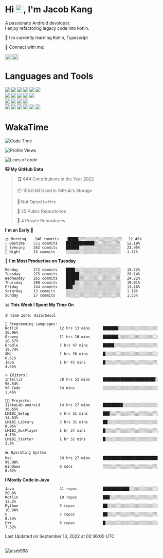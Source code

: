 # Hi <img src="https://media.giphy.com/media/hvRJCLFzcasrR4ia7z/giphy.gif" width="25px">, I'm Jacob Kang
A passionate Android developer.
</br>
I enjoy refactoring legacy code into kotlin.

🌱 I’m currently learning Kotlin, Typescript

🤝 Connect with me:

<a href="https://www.linkedin.com/in/minkyu-kang-b7477b1b2/"><img align="left" src="https://raw.githubusercontent.com/yushi1007/yushi1007/main/images/linkedin.svg" alt="Minkyu Kang | LinkedIn" width="21px"/></a>
<a href="https://www.instagram.com/_jacob_kang/"><img align="left" src="https://raw.githubusercontent.com/yushi1007/yushi1007/main/images/instagram.svg" alt="Jacob Kang | Instagram" width="21px"/></a>

</br>

# Languages and Tools

<div align="left">
<img src="https://img.shields.io/badge/java-007396?logo=java&logoColor=white"/>
<img src="https://img.shields.io/badge/kotlin-7F52FF?logo=kotlin&logoColor=white"/>
<img src="https://img.shields.io/badge/python-3776AB?logo=python&logoColor=white"/>
<img src="https://img.shields.io/badge/bash shell-4EAA25?logo=gnubash&logoColor=white"/>
<img src="https://img.shields.io/badge/c-A8B9CC?logo=c&logoColor=white"/>
<img src="https://img.shields.io/badge/c++-00599C?logo=c%2b%2b&logoColor=white"/>
</div>
<div align="left">
<img src="https://img.shields.io/badge/git-F05032?logo=git&logoColor=white"/>
<img src="https://img.shields.io/badge/github-181717?logo=github&logoColor=white"/>
<img src="https://img.shields.io/badge/mysql-4479A1?logo=mysql&logoColor=white"/>
<img src="https://img.shields.io/badge/sqlite-003B57?logo=sqlite&logoColor=white"/>
<img src="https://img.shields.io/badge/amazon AWS-232F3E?logo=amazonaws&logoColor=white"/>
</div>
<div align="left">
<img src="https://img.shields.io/badge/android-3DDC84?logo=android&logoColor=white"/>
<img src="https://img.shields.io/badge/linux-FCC624?logo=linux&logoColor=white"/>
<img src="https://img.shields.io/badge/flask-000000?logo=flask&logoColor=white"/>
<img src="https://img.shields.io/badge/arduino-00979D?logo=arduino&logoColor=white"/>
</div>
<div align="left">
<img src="https://img.shields.io/badge/slack-4A154B?logo=slack&logoColor=white"/>
<img src="https://img.shields.io/badge/notion-000000?logo=notion&logoColor=white"/>
<img src="https://img.shields.io/badge/jira-0052CC?logo=jira&logoColor=white"/>
<img src="https://img.shields.io/badge/postman-FF6C37?logo=postman&logoColor=white"/>
<img src="https://img.shields.io/badge/intellij-000000?logo=intellijidea&logoColor=white"/>
<img src="https://img.shields.io/badge/pycharm-000000?logo=pycharm&logoColor=white"/>
</div>

# WakaTime

<!--START_SECTION:waka-->
![Code Time](http://img.shields.io/badge/Code%20Time-1%2C189%20hrs%2019%20mins-blue)

![Profile Views](http://img.shields.io/badge/Profile%20Views-1-blue)

![Lines of code](https://img.shields.io/badge/From%20Hello%20World%20I%27ve%20Written--363%20Thousand%20lines%20of%20code-blue)

**🐱 My GitHub Data** 

> 🏆 644 Contributions in the Year 2022
 > 
> 📦 105.0 kB Used in GitHub's Storage 
 > 
> 🚫 Not Opted to Hire
 > 
> 📜 25 Public Repositories 
 > 
> 🔑 4 Private Repositories  
 > 
**I'm an Early 🐤** 

```text
🌞 Morning    246 commits    █████░░░░░░░░░░░░░░░░░░░░   22.49% 
🌆 Daytime    571 commits    █████████████░░░░░░░░░░░░   52.19% 
🌃 Evening    262 commits    ██████░░░░░░░░░░░░░░░░░░░   23.95% 
🌙 Night      15 commits     ░░░░░░░░░░░░░░░░░░░░░░░░░   1.37%

```
📅 **I'm Most Productive on Tuesday** 

```text
Monday       172 commits    ████░░░░░░░░░░░░░░░░░░░░░   15.72% 
Tuesday      275 commits    ██████░░░░░░░░░░░░░░░░░░░   25.14% 
Wednesday    265 commits    ██████░░░░░░░░░░░░░░░░░░░   24.22% 
Thursday     208 commits    ████░░░░░░░░░░░░░░░░░░░░░   19.01% 
Friday       144 commits    ███░░░░░░░░░░░░░░░░░░░░░░   13.16% 
Saturday     13 commits     ░░░░░░░░░░░░░░░░░░░░░░░░░   1.19% 
Sunday       17 commits     ░░░░░░░░░░░░░░░░░░░░░░░░░   1.55%

```


📊 **This Week I Spent My Time On** 

```text
⌚︎ Time Zone: Asia/Seoul

💬 Programming Languages: 
Kotlin                   12 hrs 13 mins      ███████░░░░░░░░░░░░░░░░░░   30.96% 
Groovy                   11 hrs 16 mins      ███████░░░░░░░░░░░░░░░░░░   28.57% 
Gradle                   7 hrs 47 mins       █████░░░░░░░░░░░░░░░░░░░░   19.74% 
XML                      2 hrs 36 mins       █░░░░░░░░░░░░░░░░░░░░░░░░   6.61% 
Java                     1 hr 45 mins        █░░░░░░░░░░░░░░░░░░░░░░░░   4.45%

🔥 Editors: 
IntelliJ                 38 hrs 52 mins      ████████████████████████░   98.54% 
VS Code                  34 mins             ░░░░░░░░░░░░░░░░░░░░░░░░░   1.46%

🐱‍💻 Projects: 
JikkoLab-android         14 hrs 27 mins      █████████░░░░░░░░░░░░░░░░   36.65% 
LM18I_Setup              5 hrs 51 mins       ███░░░░░░░░░░░░░░░░░░░░░░   14.83% 
LM18I_Library            3 hrs 31 mins       ██░░░░░░░░░░░░░░░░░░░░░░░   8.95% 
LM18I_AuxPlayer          1 hr 37 mins        █░░░░░░░░░░░░░░░░░░░░░░░░   4.13% 
LM18I_Starter            1 hr 32 mins        █░░░░░░░░░░░░░░░░░░░░░░░░   3.9%

💻 Operating System: 
Mac                      39 hrs 27 mins      █████████████████████████   99.98% 
Windows                  0 secs              ░░░░░░░░░░░░░░░░░░░░░░░░░   0.02%

```

**I Mostly Code in Java** 

```text
Java                     41 repos            ████████████░░░░░░░░░░░░░   50.0% 
Kotlin                   10 repos            ███░░░░░░░░░░░░░░░░░░░░░░   12.2% 
Python                   9 repos             ██░░░░░░░░░░░░░░░░░░░░░░░   10.98% 
C                        7 repos             ██░░░░░░░░░░░░░░░░░░░░░░░   8.54% 
C++                      6 repos             █░░░░░░░░░░░░░░░░░░░░░░░░   7.32%

```



 Last Updated on September 13, 2022 at 02:36:00 UTC
<!--END_SECTION:waka-->

</br>

<div align="left">
<img align="left" src="https://github-readme-stats.vercel.app/api/top-langs?username=alsrb968&show_icons=true&locale=en&layout=compact&theme=dark" alt="alsrb968" />
</div>
